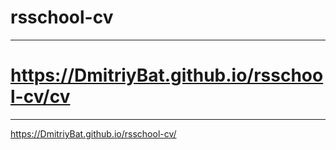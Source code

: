# rsschool-cv
***************
# https://DmitriyBat.github.io/rsschool-cv/cv
****************
https://DmitriyBat.github.io/rsschool-cv/
